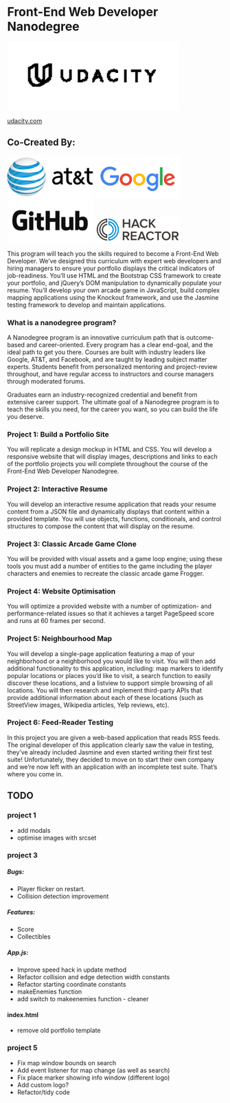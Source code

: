 # Front-End Web Developer Nanodegree

![udacity logo](img/udacity.svg)

[udacity.com](https://www.udacity.com/course/front-end-web-developer-nanodegree--nd001)


## Co-Created By:

![att logo](img/att.png)
![google logo](img/google.png)
![github logo](img/github.png)
![hackreactor logo](img/hackreactor.png)

This program will teach you the skills required to become a Front-End Web Developer. We’ve designed this curriculum with expert web developers and hiring managers to ensure your portfolio displays the critical indicators of job-readiness. You’ll use HTML and the Bootstrap CSS framework to create your portfolio, and jQuery’s DOM manipulation to dynamically populate your resume. You’ll develop your own arcade game in JavaScript, build complex mapping applications using the Knockout framework, and use the Jasmine testing framework to develop and maintain applications.

### What is a nanodegree program?

A Nanodegree program is an innovative curriculum path that is outcome-based and career-oriented. Every program has a clear end-goal, and the ideal path to get you there. Courses are built with industry leaders like Google, AT&T, and Facebook, and are taught by leading subject matter experts. Students benefit from personalized mentoring and project-review throughout, and have regular access to instructors and course managers through moderated forums.

Graduates earn an industry-recognized credential and benefit from extensive career support. The ultimate goal of a Nanodegree program is to teach the skills you need, for the career you want, so you can build the life you deserve.

### Project 1: Build a Portfolio Site

You will replicate a design mockup in HTML and CSS. You will develop a responsive website that will display images, descriptions and links to each of the portfolio projects you will complete throughout the course of the Front-End Web Developer Nanodegree.

### Project 2: Interactive Resume

You will develop an interactive resume application that reads your resume content from a JSON file and dynamically displays that content within a provided template. You will use objects, functions, conditionals, and control structures to compose the content that will display on the resume.

### Project 3: Classic Arcade Game Clone

You will be provided with visual assets and a game loop engine; using these tools you must add a number of entities to the game including the player characters and enemies to recreate the classic arcade game Frogger.

### Project 4: Website Optimisation

You will optimize a provided website with a number of optimization- and performance-related issues so that it achieves a target PageSpeed score and runs at 60 frames per second.

### Project 5: Neighbourhood Map

You will develop a single-page application featuring a map of your neighborhood or a neighborhood you would like to visit. You will then add additional functionality to this application, including: map markers to identify popular locations or places you’d like to visit, a search function to easily discover these locations, and a listview to support simple browsing of all locations. You will then research and implement third-party APIs that provide additional information about each of these locations (such as StreetView images, Wikipedia articles, Yelp reviews, etc).

### Project 6: Feed-Reader Testing

In this project you are given a web-based application that reads RSS feeds. The original developer of this application clearly saw the value in testing, they’ve already included Jasmine and even started writing their first test suite! Unfortunately, they decided to move on to start their own company and we’re now left with an application with an incomplete test suite. That’s where you come in.

## TODO

### project 1
* add modals
* optimise images with srcset

### project 3

##### Bugs:
* Player flicker on restart.
* Collision detection improvement

##### Features:
* Score
* Collectibles

##### App.js:
* Improve speed hack in update method
* Refactor collision and edge detection width constants
* Refactor starting coordinate constants
* makeEnemies function
* add switch to makeenemies function - cleaner

#### index.html
* remove old portfolio template

### project 5
* Fix map window bounds on search
* Add event listener for map change (as well as search)
* Fix place marker showing info window (different logo)
* Add custom logo?
* Refactor/tidy code

